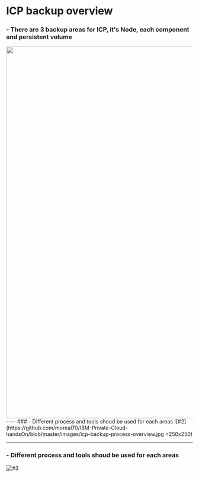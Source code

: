 # ICP backup overview

### - There are 3 backup areas for ICP, it's Node, each component and persistent volume  

<img width=1000 align="center" src="https://github.com/moreal70/IBM-Private-Cloud-handsOn/blob/master/images/icp-backup-target.jpg">
----
### - Different process and tools shoud be used for each areas
![#2](https://github.com/moreal70/IBM-Private-Cloud-handsOn/blob/master/images/icp-backup-process-overview.jpg =250x250)

----
### - Different process and tools shoud be used for each areas
![#3](https://github.com/moreal70/IBM-Private-Cloud-handsOn/blob/master/images/icp-recovery-process-overview.jpg)
